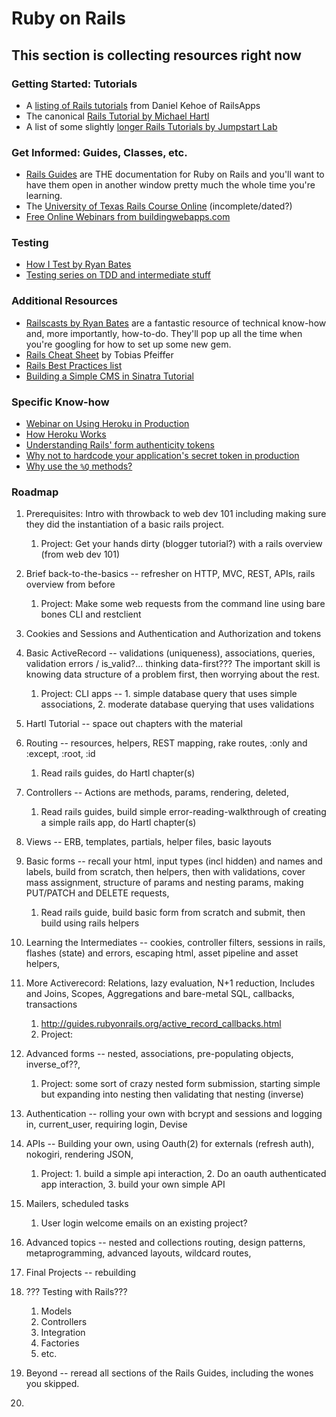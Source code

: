 # Ruby on Rails

## This section is collecting resources right now

### Getting Started: Tutorials

* A [listing of Rails tutorials](https://tutorials.railsapps.org/rails-tutorial) from Daniel Kehoe of RailsApps
* The canonical [Rails Tutorial by Michael Hartl](http://ruby.railstutorial.org/ruby-on-rails-tutorial-book)
* A list of some slightly [longer Rails Tutorials by Jumpstart Lab](http://tutorials.jumpstartlab.com/)

### Get Informed: Guides, Classes, etc.

* [Rails Guides](http://guides.rubyonrails.org/) are THE documentation for Ruby on Rails and you'll want to have them open in another window pretty much the whole time you're learning.
* The [University of Texas Rails Course Online](http://schneems.com/ut-rails) (incomplete/dated?)
* [Free Online Webinars from buildingwebapps.com](http://www.buildingwebapps.com/)

### Testing

* [How I Test by Ryan Bates](http://railscasts.com/episodes/275-how-i-test)
* [Testing series on TDD and intermediate stuff](http://www.rubyfocus.biz/class_video/2010/07/19/rails_tdd_class_1.html)

### Additional Resources

* [Railscasts by Ryan Bates](http://railscasts.com/) are a fantastic resource of technical know-how and, more importantly, how-to-do.  They'll pop up all the time when you're googling for how to set up some new gem.
* [Rails Cheat Sheet](http://pragtob.github.io/rails-beginner-cheatsheet/index.html) by Tobias Pfeiffer
* [Rails Best Practices list](http://rails-bestpractices.com/)
* [Building a Simple CMS in Sinatra Tutorial](http://www.sitepoint.com/a-simple-content-management-system-in-sinatra/)

### Specific Know-how

* [Webinar on Using Heroku in Production](https://blog.heroku.com/archives/2013/7/11/running-production-apps-on-heroku)
* [How Heroku Works](https://devcenter.heroku.com/articles/how-heroku-works)
* [Understanding Rails' form authenticity tokens](http://stackoverflow.com/questions/941594/understand-rails-authenticity-token)
* [Why not to hardcode your application's secret token in production](http://daniel.fone.net.nz/blog/2013/05/20/a-better-way-to-manage-the-rails-secret-token/)
* [Why use the `%Q` methods?](http://stackoverflow.com/questions/10144543/what-is-the-use-case-for-rubys-q-q-quoting-methods)


### Roadmap

1. Prerequisites: Intro with throwback to web dev 101 including making sure they did the instantiation of a basic rails project.
    1. Project: Get your hands dirty (blogger tutorial?) with a rails overview (from web dev 101)
2. Brief back-to-the-basics -- refresher on HTTP, MVC, REST, APIs, rails overview from before
    1. Project: Make some web requests from the command line using bare bones CLI and restclient
1. Cookies and Sessions and Authentication and Authorization and tokens
3. Basic ActiveRecord -- validations (uniqueness), associations, queries, validation errors / is_valid?... thinking data-first??? The important skill is knowing data structure of a problem first, then worrying about the rest.
    1. Project: CLI apps -- 1. simple database query that uses simple associations, 2. moderate database querying that uses validations
1. Hartl Tutorial -- space out chapters with the material
3. Routing -- resources, helpers, REST mapping, rake routes, :only and :except, :root, :id 
    1. Read rails guides, do Hartl chapter(s)
4. Controllers -- Actions are methods, params, rendering, deleted, 
    1. Read rails guides, build simple error-reading-walkthrough of creating a simple rails app, do Hartl chapter(s)
     
5. Views -- ERB, templates, partials, helper files, basic layouts
6. Basic forms -- recall your html, input types (incl hidden) and names and labels, build from scratch, then helpers, then with validations, cover mass assignment, structure of params and nesting params, making PUT/PATCH and DELETE requests, 
    1. Read rails guide, build basic form from scratch and submit, then build using rails helpers
3. Learning the Intermediates -- cookies, controller filters, sessions in rails, flashes (state) and errors, escaping html, asset pipeline and asset helpers, 
7. More Activerecord: Relations, lazy evaluation, N+1 reduction, Includes and Joins, Scopes, Aggregations and bare-metal SQL, callbacks, transactions
    1. http://guides.rubyonrails.org/active_record_callbacks.html
    1. Project: 
7. Advanced forms -- nested, associations, pre-populating objects, inverse_of??, 
    1. Project: some sort of crazy nested form submission, starting simple but expanding into nesting then validating that nesting (inverse)
4. Authentication -- rolling your own with bcrypt and sessions and logging in, current_user, requiring login, Devise
6. APIs -- Building your own, using Oauth(2) for externals (refresh auth), nokogiri, rendering JSON,
    1. Project: 1. build a simple api interaction, 2. Do an oauth authenticated app interaction, 3. build your own simple API
7. Mailers, scheduled tasks
    1. User login welcome emails on an existing project?
8. Advanced topics -- nested and collections routing, design patterns, metaprogramming, advanced layouts, wildcard routes,
8. Final Projects -- rebuilding
9. ??? Testing with Rails???
    1. Models
    2. Controllers
    3. Integration
    4. Factories
    5. etc.
1. Beyond -- reread all sections of the Rails Guides, including the wones you skipped.
2. 





